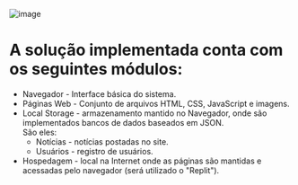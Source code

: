 ![image](https://user-images.githubusercontent.com/89463780/145469775-37b78ad7-81f9-4a42-bb6f-32076a94aa8e.png)
# A solução implementada conta com os seguintes módulos:
* Navegador - Interface básica do sistema. 
* Páginas Web - Conjunto de arquivos HTML, CSS, JavaScript e imagens.
* Local Storage - armazenamento mantido no Navegador, onde são implementados bancos de dados baseados em JSON. <br>
  São eles: 
    - Notícias - notícias postadas no site.
    - Usuários - registro de usuários.
* Hospedagem - local na Internet onde as páginas são mantidas e acessadas pelo navegador (será utilizado o "Replit"). 
